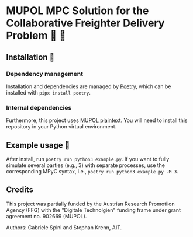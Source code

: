 # MUPOL MPC Solution for the Collaborative Freighter Delivery Problem :articulated_lorry: :closed_lock_with_key:

## Installation :wrench:

### Dependency management

Installation and dependencies are managed by [Poetry](https://python-poetry.org/), which can be installed with `pipx install poetry`.

### Internal dependencies

Furthermore, this project uses [MUPOL plaintext](https://github.com/ait-crypto/MUPOL-Plaintext).
You will need to install this repository in your Python virtual environment.


## Example usage :checkered_flag:

After install, run `poetry run python3 example.py`.
If you want to fully simulate several parties (e.g., 3) with separate processes, use the corresponding MPyC syntax, i.e., `poetry run python3 example.py -M 3`.


## Credits

This project was partially funded by the Austrian Research Promotiion Agency (FFG) with the "Digitale Technolgien" funding frame under grant agreement no. 902669 (MUPOL).

Authors: Gabriele Spini and Stephan Krenn, AIT.
